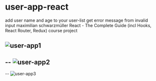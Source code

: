 # user-app-react
add user name and age to your user-list
get error message from invalid input
maximilian schwarzmüller React - The Complete Guide (incl Hooks, React Router, Redux) course project

![user-app1](https://user-images.githubusercontent.com/68780096/205513380-8254b899-81ab-4e8c-816c-bf9399ead4f5.jpg)
--
--
![user-app2](https://user-images.githubusercontent.com/68780096/205513391-0bae72f5-65a8-4fbf-9214-c02d15e876b7.jpg)
--
--
![user-app3](https://user-images.githubusercontent.com/68780096/205513396-4438243c-80ac-4828-8a0b-d0c855cb1eb5.jpg)
